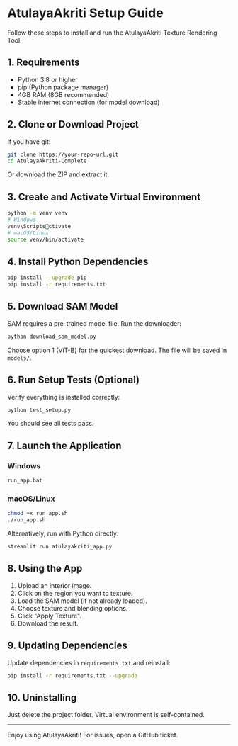 # AtulayaAkriti Setup Guide

Follow these steps to install and run the AtulayaAkriti Texture Rendering Tool.

## 1. Requirements
- Python 3.8 or higher
- pip (Python package manager)
- 4GB RAM (8GB recommended)
- Stable internet connection (for model download)

## 2. Clone or Download Project
If you have git:
```bash
git clone https://your-repo-url.git
cd AtulayaAkriti-Complete
```
Or download the ZIP and extract it.

## 3. Create and Activate Virtual Environment
```bash
python -m venv venv
# Windows
venv\Scriptsctivate
# macOS/Linux
source venv/bin/activate
```

## 4. Install Python Dependencies
```bash
pip install --upgrade pip
pip install -r requirements.txt
```

## 5. Download SAM Model
SAM requires a pre-trained model file. Run the downloader:
```bash
python download_sam_model.py
```
Choose option 1 (ViT-B) for the quickest download. The file will be saved in `models/`.

## 6. Run Setup Tests (Optional)
Verify everything is installed correctly:
```bash
python test_setup.py
```
You should see all tests pass.

## 7. Launch the Application
### Windows
```bash
run_app.bat
```
### macOS/Linux
```bash
chmod +x run_app.sh
./run_app.sh
```
Alternatively, run with Python directly:
```bash
streamlit run atulayakriti_app.py
```

## 8. Using the App
1. Upload an interior image.
2. Click on the region you want to texture.
3. Load the SAM model (if not already loaded).
4. Choose texture and blending options.
5. Click "Apply Texture".
6. Download the result.

## 9. Updating Dependencies
Update dependencies in `requirements.txt` and reinstall:
```bash
pip install -r requirements.txt --upgrade
```

## 10. Uninstalling
Just delete the project folder. Virtual environment is self-contained.

---
Enjoy using AtulayaAkriti! For issues, open a GitHub ticket.
